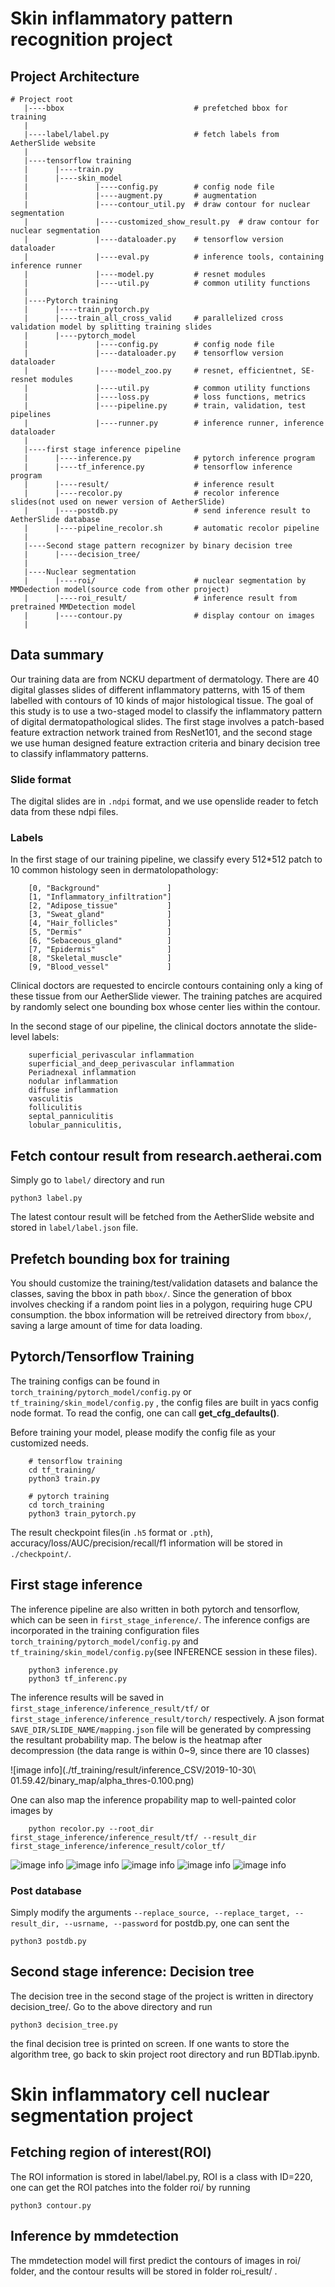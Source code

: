 # Skin inflammatory pattern recognition project

## Project Architecture
```
# Project root
   |----bbox                             # prefetched bbox for training
   |
   |----label/label.py                   # fetch labels from AetherSlide website
   |
   |----tensorflow training
   |      |----train.py
   |      |----skin_model
   |               |----config.py        # config node file
   |               |----augment.py       # augmentation
   |               |----contour_util.py  # draw contour for nuclear segmentation
   |               |----customized_show_result.py  # draw contour for nuclear segmentation
   |               |----dataloader.py    # tensorflow version dataloader 
   |               |----eval.py          # inference tools, containing inference runner
   |               |----model.py         # resnet modules
   |               |----util.py          # common utility functions
   |
   |----Pytorch training
   |      |----train_pytorch.py
   |      |----train_all_cross_valid     # parallelized cross validation model by splitting training slides
   |      |----pytorch_model
   |               |----config.py        # config node file
   |               |----dataloader.py    # tensorflow version dataloader 
   |               |----model_zoo.py     # resnet, efficientnet, SE-resnet modules
   |               |----util.py          # common utility functions
   |               |----loss.py          # loss functions, metrics
   |               |----pipeline.py      # train, validation, test pipelines
   |               |----runner.py        # inference runner, inference dataloader
   |
   |----first stage inference pipeline
   |      |----inference.py              # pytorch inference program
   |      |----tf_inference.py           # tensorflow inference program
   |      |----result/                   # inference result
   |      |----recolor.py                # recolor inference slides(not used on newer version of AetherSlide)
   |      |----postdb.py                 # send inference result to AetherSlide database
   |      |----pipeline_recolor.sh       # automatic recolor pipeline
   |
   |----Second stage pattern recognizer by binary decision tree
   |      |----decision_tree/
   |
   |----Nuclear segmentation
   |      |----roi/                      # nuclear segmentation by MMDedection model(source code from other project)
   |      |----roi_result/               # inference result from pretrained MMDetection model
   |      |----contour.py                # display contour on images
   | 
```

## Data summary
Our training data are from NCKU department of dermatology. There are 40 digital glasses slides of different inflammatory patterns, with 15 of them labelled with contours of 10 kinds of major histological tissue. The goal of this study is to use a two-staged model to classify the inflammatory pattern of digital dermatopathological slides. The first stage involves a patch-based feature extraction network trained from ResNet101, and the second stage we use human designed feature extraction criteria and binary decision tree to classify inflammatory patterns.  

### Slide format
The digital slides are in `.ndpi` format, and we use openslide reader to fetch data from these ndpi files. 

### Labels 
In the first stage of our training pipeline, we classify every 512*512 patch to 10 common histology seen in dermatolopathology:
```
    [0, "Background"               ]
    [1, "Inflammatory_infiltration"]
    [2, "Adipose_tissue"           ]
    [3, "Sweat_gland"              ]
    [4, "Hair_follicles"           ] 
    [5, "Dermis"                   ]
    [6, "Sebaceous_gland"          ]
    [7, "Epidermis"                ]
    [8, "Skeletal_muscle"          ]
    [9, "Blood_vessel"             ]
```

Clinical doctors are requested to encircle contours containing only a king of these tissue from our AetherSlide viewer. The training patches are acquired by randomly select one bounding box whose center lies within the contour.  

In the second stage of our pipeline, the clinical doctors annotate the slide-level labels:
```
    superficial_perivascular inflammation
    superficial_and_deep_perivascular inflammation
    Periadnexal inflammation
    nodular inflammation
    diffuse inflammation
    vasculitis
    folliculitis
    septal_panniculitis
    lobular_panniculitis,
```

## Fetch contour result from research.aetherai.com
Simply go to `label/` directory and run
```
python3 label.py 
```

The latest contour result will be fetched from the AetherSlide website and stored in `label/label.json` file.

## Prefetch bounding box for training
You should customize the training/test/validation datasets and balance the classes, saving the bbox in path `bbox/`. Since the generation of bbox involves checking if a random point  lies in a polygon, requiring huge CPU consumption. the bbox information will be 
retreived directory from `bbox/`, saving a large amount of time for data loading.  


## Pytorch/Tensorflow Training
The training configs can be found in `torch_training/pytorch_model/config.py` or `tf_training/skin_model/config.py` , the config files are built in yacs config node format. To read the config, one can call **get_cfg_defaults()**.

Before training your model, please modify the config file as your customized needs.
```
    # tensorflow training
    cd tf_training/
    python3 train.py

    # pytorch training
    cd torch_training
    python3 train_pytorch.py
```

The result checkpoint files(in `.h5` format or `.pth`), accuracy/loss/AUC/precision/recall/f1 information will be stored in `./checkpoint/`.

## First stage inference
The inference pipeline are also written in both pytorch and tensorflow, which can be seen in `first_stage_inference/`. The inference configs are incorporated in the training configuration files `torch_training/pytorch_model/config.py` and `tf_training/skin_model/config.py`(see INFERENCE session in these files).

```
    python3 inference.py
    python3 tf_inferenc.py
```

The inference results will be saved in `first_stage_inference/inference_result/tf/` or `first_stage_inference/inference_result/torch/` respectively. A json format `SAVE_DIR/SLIDE_NAME/mapping.json` file will be generated by compressing the resultant probability map. The below is the heatmap after decompression (the data range is within 0~9, since there are 10 classes)  

![image info](./tf_training/result/inference_CSV/2019-10-30\ 01.59.42/binary_map/alpha_thres-0.100.png)

One can also map the inference propability map to well-painted color images by 

```
    python recolor.py --root_dir first_stage_inference/inference_result/tf/ --result_dir first_stage_inference/inference_result/color_tf/
```
![image info](./first_stage_inference/inference_result/color_tf/17-D01434.png)
![image info](./first_stage_inference/inference_result/color_tf/20-021357.png)
![image info](./first_stage_inference/inference_result/color_tf/19-D00935.png)
![image info](./first_stage_inference/inference_result/color_tf/19-D01068.png)
![image info](./first_stage_inference/inference_result/color_tf/18-D02833.png)

### Post database
Simply modify the arguments `--replace_source, --replace_target, -- result_dir, --usrname, --password` for postdb.py, one can sent the 
```
python3 postdb.py
```


## Second stage inference: Decision tree 
The decision tree in the second stage of the project is written in directory decision_tree/. Go to
the above directory and run

```
python3 decision_tree.py
```

the final decision tree is printed on screen. If one wants to store the algorithm tree, go back to
skin project root directory and run BDTlab.ipynb. 

# Skin inflammatory cell nuclear segmentation project
## Fetching region of interest(ROI)
The ROI information is stored in label/label.py, ROI is a class with ID=220, one can get the ROI patches
into the folder roi/ by running
```
python3 contour.py
```

## Inference by mmdetection
The mmdetection model will first predict the contours of images in roi/ folder, and the contour
results will be stored in folder roi_result/ .
